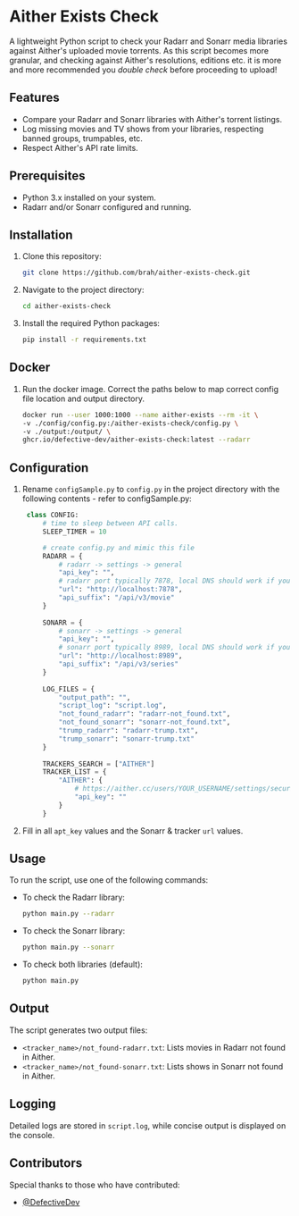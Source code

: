 # Aither Exists Check

A lightweight Python script to check your Radarr and Sonarr media libraries against Aither's uploaded movie torrents.
As this script becomes more granular, and checking against Aither's resolutions, editions etc. it is more and more recommended you *double check* before proceeding to upload!

## Features

- Compare your Radarr and Sonarr libraries with Aither's torrent listings.
- Log missing movies and TV shows from your libraries, respecting banned groups, trumpables, etc.
- Respect Aither's API rate limits.

## Prerequisites

- Python 3.x installed on your system.
- Radarr and/or Sonarr configured and running.

## Installation

1. Clone this repository:

   ```bash
   git clone https://github.com/brah/aither-exists-check.git
   ```

2. Navigate to the project directory:

   ```bash
   cd aither-exists-check
   ```

3. Install the required Python packages:

   ```bash
   pip install -r requirements.txt
   ```

## Docker
1. Run the docker image. Correct the paths below to map correct config file location and output directory.
    ```bash
    docker run --user 1000:1000 --name aither-exists --rm -it \
    -v ./config/config.py:/aither-exists-check/config.py \
    -v ./output:/output/ \
    ghcr.io/defective-dev/aither-exists-check:latest --radarr
    ```

## Configuration

1. Rename `configSample.py` to `config.py` in the project directory with the following contents - refer to configSample.py:

   ```python
    class CONFIG:
        # time to sleep between API calls.
        SLEEP_TIMER = 10
   
        # create config.py and mimic this file
        RADARR = {
            # radarr -> settings -> general
            "api_key": "",
            # radarr port typically 7878, local DNS should work if you have it setup, else "localhost" if local machine
            "url": "http://localhost:7878",
            "api_suffix": "/api/v3/movie"
        }
    
        SONARR = {
            # sonarr -> settings -> general
            "api_key": "",
            # sonarr port typically 8989, local DNS should work if you have it setup, else "localhost" if local machine
            "url": "http://localhost:8989",
            "api_suffix": "/api/v3/series"
        }
    
        LOG_FILES = {
            "output_path": "",
            "script_log": "script.log",
            "not_found_radarr": "radarr-not_found.txt",
            "not_found_sonarr": "sonarr-not_found.txt",
            "trump_radarr": "radarr-trump.txt",
            "trump_sonarr": "sonarr-trump.txt"
        }
    
        TRACKERS_SEARCH = ["AITHER"]
        TRACKER_LIST = {
            "AITHER": {
                # https://aither.cc/users/YOUR_USERNAME/settings/security
                "api_key": ""
            }
        }
   ```

2. Fill in all `apt_key` values and the Sonarr & tracker `url` values.

## Usage

To run the script, use one of the following commands:

- To check the Radarr library:

  ```bash
  python main.py --radarr
  ```

- To check the Sonarr library:

  ```bash
  python main.py --sonarr
  ```

- To check both libraries (default):

  ```bash
  python main.py
  ```

## Output

The script generates two output files:

- `<tracker_name>/not_found-radarr.txt`: Lists movies in Radarr not found in Aither.
- `<tracker_name>/not_found-sonarr.txt`: Lists shows in Sonarr not found in Aither.

## Logging

Detailed logs are stored in `script.log`, while concise output is displayed on the console.

## Contributors

Special thanks to those who have contributed:

- [@DefectiveDev](https://github.com/defectivedev)
